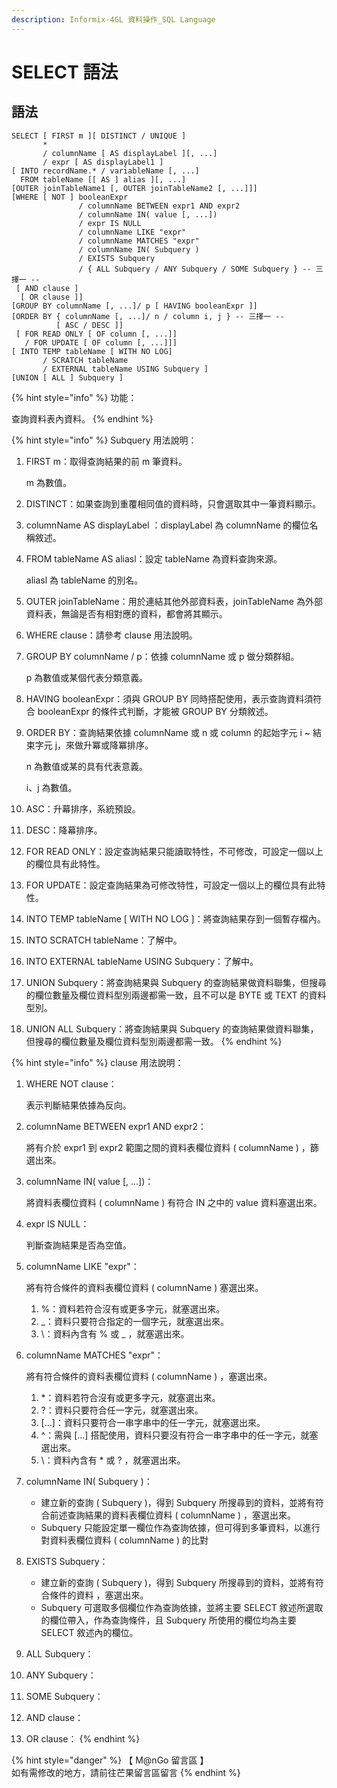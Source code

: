 ```yaml
---
description: Informix-4GL 資料操作_SQL Language
---
```


# SELECT 語法

## 語法

```inform7
SELECT [ FIRST m ][ DISTINCT / UNIQUE ]
       *
       / columnName [ AS displayLabel ][, ...]
       / expr [ AS displayLabel1 ]
[ INTO recordName.* / variableName [, ...]
  FROM tableName [[ AS ] alias ][, ...]
[OUTER joinTableName1 [, OUTER joinTableName2 [, ...]]]
[WHERE [ NOT ] booleanExpr
               / columnName BETWEEN expr1 AND expr2
               / columnName IN( value [, ...])
               / expr IS NULL
               / columnName LIKE "expr"
               / columnName MATCHES "expr"
               / columnName IN( Subquery )
               / EXISTS Subquery
               / { ALL Subquery / ANY Subquery / SOME Subquery } -- 三擇一 --
 [ AND clause ]
  [ OR clause ]]
[GROUP BY columnName [, ...]/ p [ HAVING booleanExpr ]]
[ORDER BY { columnName [, ...]/ n / column i, j } -- 三擇一 --
          [ ASC / DESC ]]
 [ FOR READ ONLY [ OF column [, ...]]
   / FOR UPDATE [ OF column [, ...]]]
[ INTO TEMP tableName [ WITH NO LOG]
       / SCRATCH tableName
       / EXTERNAL tableName USING Subquery ]
[UNION [ ALL ] Subquery ] 
```

{% hint style="info" %}
功能：

查詢資料表內資料。
{% endhint %}

{% hint style="info" %}
Subquery 用法說明：

1.  FIRST m：取得查詢結果的前 m 筆資料。

    m 為數值。
2. DISTINCT：如果查詢到重覆相同值的資料時，只會選取其中一筆資料顯示。
3. columnName AS displayLabel ：displayLabel 為 columnName 的欄位名稱敘述。
4.  FROM tableName AS aliasl：設定 tableName 為資料查詢來源。

    aliasl 為 tableName 的別名。
5. OUTER joinTableName：用於連結其他外部資料表，joinTableName 為外部資料表，無論是否有相對應的資料，都會將其顯示。
6. WHERE clause：請參考 clause 用法說明。
7.  GROUP BY columnName / p：依據 columnName 或 p 做分類群組。

    p 為數值或某個代表分類意義。
8. HAVING booleanExpr：須與 GROUP BY 同時搭配使用，表示查詢資料須符合 booleanExpr 的條件式判斷，才能被 GROUP BY 分類敘述。
9.  ORDER BY：查詢結果依據 columnName 或 n 或 column 的起始字元  i \~ 結束字元 j，來做升冪或降冪排序。

    n 為數值或某的具有代表意義。

    i、j 為數值。
10. ASC：升幕排序，系統預設。
11. DESC：降幕排序。
12. FOR READ ONLY：設定查詢結果只能讀取特性，不可修改，可設定一個以上的欄位具有此特性。
13. FOR UPDATE：設定查詢結果為可修改特性，可設定一個以上的欄位具有此特性。
14. INTO TEMP tableName \[ WITH NO LOG ]：將查詢結果存到一個暫存檔內。
15. INTO SCRATCH tableName：了解中。
16. INTO EXTERNAL tableName USING Subquery：了解中。
17. UNION Subquery：將查詢結果與 Subquery 的查詢結果做資料聯集，但搜尋的欄位數量及欄位資料型別兩邊都需一致，且不可以是 BYTE 或 TEXT 的資料型別。
18. UNION ALL Subquery：將查詢結果與 Subquery 的查詢結果做資料聯集，但搜尋的欄位數量及欄位資料型別兩邊都需一致。
{% endhint %}

{% hint style="info" %}
clause 用法說明：

1.  WHERE NOT clause：

    表示判斷結果依據為反向。
2.  columnName BETWEEN expr1 AND expr2：

    將有介於 expr1 到 expr2 範圍之間的資料表欄位資料 ( columnName ) ，篩選出來。
3.  columnName IN( value \[, ...])：

    將資料表欄位資料 ( columnName ) 有符合 IN 之中的 value 資料塞選出來。
4.  expr IS NULL：

    判斷查詢結果是否為空值。
5.  columnName LIKE "expr"：

    將有符合條件的資料表欄位資料 ( columnName ) 塞選出來。

    1. %：資料若符合沒有或更多字元，就塞選出來。
    2. \_：資料只要符合指定的一個字元，就塞選出來。
    3. \：資料內含有 % 或 \_ ，就塞選出來。
6.  columnName MATCHES "expr"：

    將有符合條件的資料表欄位資料 ( columnName ) ，塞選出來。

    1. \*：資料若符合沒有或更多字元，就塞選出來。
    2. ?：資料只要符合任一字元，就塞選出來。
    3. \[...]：資料只要符合一串字串中的任一字元，就塞選出來。
    4. ^：需與 \[...] 搭配使用，資料只要沒有符合一串字串中的任一字元，就塞選出來。
    5. \：資料內含有 \* 或 ? ，就塞選出來。
7. columnName IN( Subquery )：
   * 建立新的查詢 ( Subquery )，得到 Subquery 所搜尋到的資料，並將有符合前述查詢結果的資料表欄位資料 ( columnName ) ，塞選出來。
   * Subquery 只能設定單一欄位作為查詢依據，但可得到多筆資料，以進行對資料表欄位資料 ( columnName ) 的比對
8. EXISTS Subquery：
   * 建立新的查詢 ( Subquery )，得到 Subquery 所搜尋到的資料，並將有符合條件的資料 ，塞選出來。
   * Subquery 可選取多個欄位作為查詢依據，並將主要 SELECT 敘述所選取的欄位帶入，作為查詢條件，且 Subquery 所使用的欄位均為主要 SELECT 敘述內的欄位。
9.  ALL Subquery：


10. ANY Subquery：
11. SOME Subquery：
12. AND clause：
13. OR clause：
{% endhint %}

{% hint style="danger" %}
【 M@nGo 留言區 】\
如有需修改的地方，請前往芒果留言區留言
{% endhint %}
